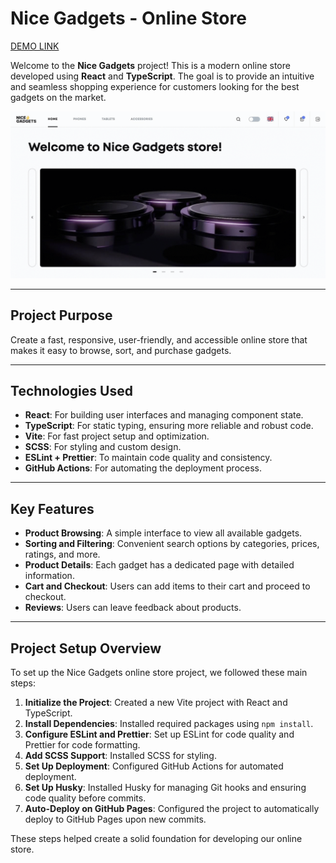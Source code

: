 # Nice Gadgets - Online Store

[DEMO LINK](https://fs-aug24-team-4.github.io/group_project/)

Welcome to the **Nice Gadgets** project! This is a modern online store developed using **React** and **TypeScript**. The goal is to provide an intuitive and seamless shopping experience for customers looking for the best gadgets on the market.

![DEMO](src/assets/images/DEMO_GIF.gif)

---

## Project Purpose

Create a fast, responsive, user-friendly, and accessible online store that makes it easy to browse, sort, and purchase gadgets.

---

## Technologies Used

- **React**: For building user interfaces and managing component state.
- **TypeScript**: For static typing, ensuring more reliable and robust code.
- **Vite**: For fast project setup and optimization.
- **SCSS**: For styling and custom design.
- **ESLint + Prettier**: To maintain code quality and consistency.
- **GitHub Actions**: For automating the deployment process.

---

## Key Features

- **Product Browsing**: A simple interface to view all available gadgets.
- **Sorting and Filtering**: Convenient search options by categories, prices, ratings, and more.
- **Product Details**: Each gadget has a dedicated page with detailed information.
- **Cart and Checkout**: Users can add items to their cart and proceed to checkout.
- **Reviews**: Users can leave feedback about products.

---

## Project Setup Overview

To set up the Nice Gadgets online store project, we followed these main steps:

1. **Initialize the Project**: Created a new Vite project with React and TypeScript.
2. **Install Dependencies**: Installed required packages using `npm install`.
3. **Configure ESLint and Prettier**: Set up ESLint for code quality and Prettier for code formatting.
4. **Add SCSS Support**: Installed SCSS for styling.
5. **Set Up Deployment**: Configured GitHub Actions for automated deployment.
6. **Set Up Husky**: Installed Husky for managing Git hooks and ensuring code quality before commits.
7. **Auto-Deploy on GitHub Pages**: Configured the project to automatically deploy to GitHub Pages upon new commits.

These steps helped create a solid foundation for developing our online store.
